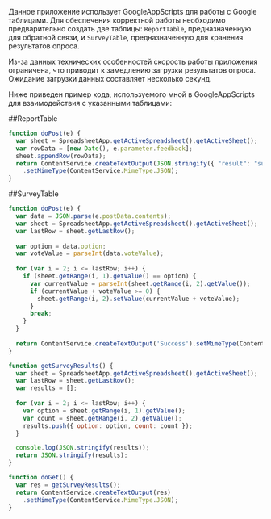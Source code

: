 Данное приложение использует GoogleAppScripts для работы с Google таблицами. Для обеспечения корректной работы необходимо предварительно создать две таблицы: `ReportTable`, предназначенную для обратной связи, и `SurveyTable`, предназначенную для хранения результатов опроса.

Из-за данных технических особенностей скорость работы приложения ограничена, что приводит к замедлению загрузки результатов опроса. Ожидание загрузки данных составляет несколько секунд.

Ниже приведен пример кода, используемого мной в GoogleAppScripts для взаимодействия с указанными таблицами:


##ReportTable
```js
function doPost(e) {
  var sheet = SpreadsheetApp.getActiveSpreadsheet().getActiveSheet();
  var rowData = [new Date(), e.parameter.feedback];
  sheet.appendRow(rowData);
  return ContentService.createTextOutput(JSON.stringify({ "result": "success", "row": rowData }))
    .setMimeType(ContentService.MimeType.JSON);
}
```

##SurveyTable
```js
function doPost(e) {
  var data = JSON.parse(e.postData.contents);
  var sheet = SpreadsheetApp.getActiveSpreadsheet().getActiveSheet();
  var lastRow = sheet.getLastRow();
  
  var option = data.option;
  var voteValue = parseInt(data.voteValue);
  
  for (var i = 2; i <= lastRow; i++) {
    if (sheet.getRange(i, 1).getValue() == option) {
      var currentValue = parseInt(sheet.getRange(i, 2).getValue());
      if (currentValue + voteValue >= 0) {
        sheet.getRange(i, 2).setValue(currentValue + voteValue);
      }
      break;
    }
  }
  
  return ContentService.createTextOutput('Success').setMimeType(ContentService.MimeType.TEXT);
}

function getSurveyResults() {
  var sheet = SpreadsheetApp.getActiveSpreadsheet().getActiveSheet();
  var lastRow = sheet.getLastRow();
  var results = [];
  
  for (var i = 2; i <= lastRow; i++) {
    var option = sheet.getRange(i, 1).getValue();
    var count = sheet.getRange(i, 2).getValue();
    results.push({ option: option, count: count });
  }

  console.log(JSON.stringify(results));
  return JSON.stringify(results);
}

function doGet() {
  var res = getSurveyResults();
  return ContentService.createTextOutput(res)
    .setMimeType(ContentService.MimeType.JSON);
}
```